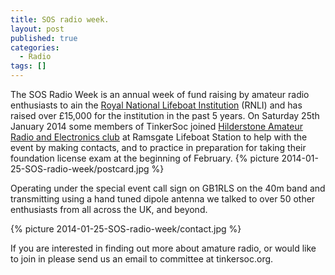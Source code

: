 ```yaml
---
title: SOS radio week. 
layout: post
published: true
categories:
  - Radio
tags: []
---
```


The SOS Radio Week is an annual week of fund raising by amateur radio
enthusiasts to ain the  [Royal National Lifeboat
Institution](http://www.rnli.org.uk/) (RNLI) and has raised over £15,000 for
the institution in the past 5 years.  On Saturday 25th January 2014 some
members of TinkerSoc joined [Hilderstone Amateur Radio and Electronics
club](www.g0hrs.org/) at Ramsgate Lifeboat Station to help with the event by
making contacts, and to practice in preparation for taking their foundation
license exam at the beginning of February.
{% picture 2014-01-25-SOS-radio-week/postcard.jpg %}

Operating under the special event call sign on GB1RLS on the 40m band and
transmitting using a hand tuned dipole antenna we talked to over 50 other
enthusiasts from all across the UK, and beyond.  

{% picture 2014-01-25-SOS-radio-week/contact.jpg %}

If you are interested in finding out more about amature radio, or would like to
join in please send us an email to committee at tinkersoc.org.
